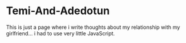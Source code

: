 # Temi-And-Adedotun

This is just a page where i write thoughts about my relationship with my girlfriend... i had to use very little JavaScript.
